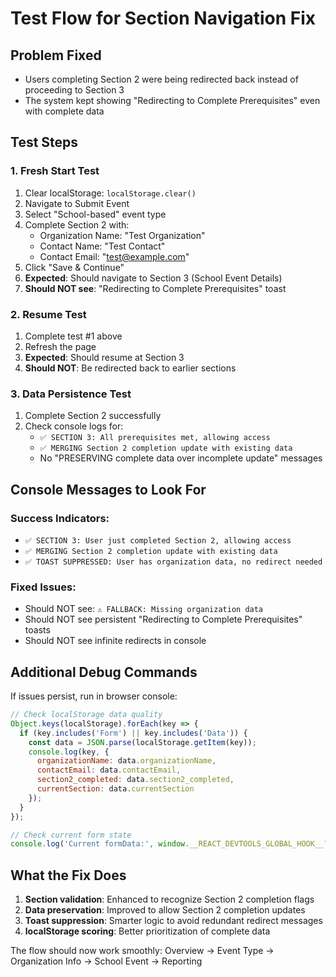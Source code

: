 # Test Flow for Section Navigation Fix

## Problem Fixed
- Users completing Section 2 were being redirected back instead of proceeding to Section 3
- The system kept showing "Redirecting to Complete Prerequisites" even with complete data

## Test Steps

### 1. Fresh Start Test
1. Clear localStorage: `localStorage.clear()`
2. Navigate to Submit Event 
3. Select "School-based" event type
4. Complete Section 2 with:
   - Organization Name: "Test Organization"
   - Contact Name: "Test Contact" 
   - Contact Email: "test@example.com"
5. Click "Save & Continue"
6. **Expected**: Should navigate to Section 3 (School Event Details)
7. **Should NOT see**: "Redirecting to Complete Prerequisites" toast

### 2. Resume Test
1. Complete test #1 above
2. Refresh the page
3. **Expected**: Should resume at Section 3
4. **Should NOT**: Be redirected back to earlier sections

### 3. Data Persistence Test
1. Complete Section 2 successfully
2. Check console logs for:
   - `✅ SECTION 3: All prerequisites met, allowing access`
   - `✅ MERGING Section 2 completion update with existing data`
   - No "PRESERVING complete data over incomplete update" messages

## Console Messages to Look For

### Success Indicators:
- `✅ SECTION 3: User just completed Section 2, allowing access`
- `✅ MERGING Section 2 completion update with existing data`
- `✅ TOAST SUPPRESSED: User has organization data, no redirect needed`

### Fixed Issues:
- Should NOT see: `⚠️ FALLBACK: Missing organization data`
- Should NOT see persistent "Redirecting to Complete Prerequisites" toasts
- Should NOT see infinite redirects in console

## Additional Debug Commands

If issues persist, run in browser console:

```javascript
// Check localStorage data quality
Object.keys(localStorage).forEach(key => {
  if (key.includes('Form') || key.includes('Data')) {
    const data = JSON.parse(localStorage.getItem(key));
    console.log(key, {
      organizationName: data.organizationName,
      contactEmail: data.contactEmail,
      section2_completed: data.section2_completed,
      currentSection: data.currentSection
    });
  }
});

// Check current form state
console.log('Current formData:', window.__REACT_DEVTOOLS_GLOBAL_HOOK__?.renderers?.get(1)?.findFiberByHostInstance);
```

## What the Fix Does

1. **Section validation**: Enhanced to recognize Section 2 completion flags
2. **Data preservation**: Improved to allow Section 2 completion updates 
3. **Toast suppression**: Smarter logic to avoid redundant redirect messages
4. **localStorage scoring**: Better prioritization of complete data

The flow should now work smoothly: Overview → Event Type → Organization Info → School Event → Reporting 